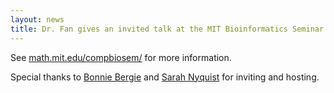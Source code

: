 ```yaml
---
layout: news
title: Dr. Fan gives an invited talk at the MIT Bioinformatics Seminar series.
---
```


See [math.mit.edu/compbiosem/](https://math.mit.edu/compbiosem/) for more information.

Special thanks to [Bonnie Bergie](https://people.csail.mit.edu/bab/) and [Sarah Nyquist](https://shaleklab.com/author/nyquist/) for inviting and hosting.
